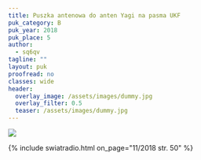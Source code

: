 ```yaml
---
title: Puszka antenowa do anten Yagi na pasma UKF
puk_category: B
puk_year: 2018
puk_place: 5
author: 
  - sq6qv
tagline: ""
layout: puk
proofread: no
classes: wide
header:
  overlay_image: /assets/images/dummy.jpg
  overlay_filter: 0.5
  teaser: /assets/images/dummy.jpg
---
```




![](assets/img/work-in-progress.jpg) 


{% include swiatradio.html on_page="11/2018 str. 50" %}

 








